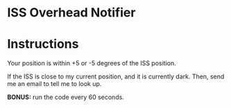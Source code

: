 # ISS Overhead Notifier

# Instructions


Your position is within +5 or -5 degrees of the ISS position.  

If the ISS is close to my current position, and it is currently dark. Then, send me an email to tell me to look up.

**BONUS:** run the code every 60 seconds.
